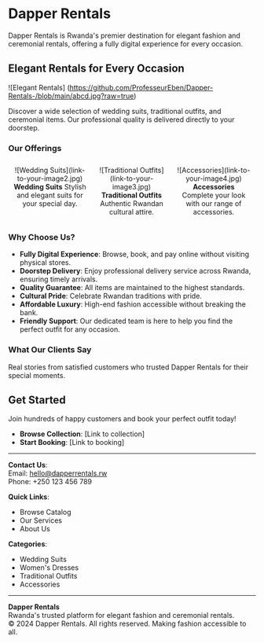 # Dapper Rentals

Dapper Rentals is Rwanda's premier destination for elegant fashion and ceremonial rentals, offering a fully digital experience for every occasion.

## Elegant Rentals for Every Occasion

![Elegant Rentals]
(https://github.com/ProfesseurEben/Dapper-Rentals-/blob/main/abcd.jpg?raw=true)

Discover a wide selection of wedding suits, traditional outfits, and ceremonial items. Our professional quality is delivered directly to your doorstep.

### Our Offerings

<div style="display: flex; justify-content: space-around;">

  <div style="text-align: center; margin: 10px;">
    ![Wedding Suits](link-to-your-image2.jpg)  
    <strong>Wedding Suits</strong>  
    Stylish and elegant suits for your special day.
  </div>

  <div style="text-align: center; margin: 10px;">
    ![Traditional Outfits](link-to-your-image3.jpg)  
    <strong>Traditional Outfits</strong>  
    Authentic Rwandan cultural attire.
  </div>

  <div style="text-align: center; margin: 10px;">
    ![Accessories](link-to-your-image4.jpg)  
    <strong>Accessories</strong>  
    Complete your look with our range of accessories.
  </div>

</div>

### Why Choose Us?
- **Fully Digital Experience**: Browse, book, and pay online without visiting physical stores.
- **Doorstep Delivery**: Enjoy professional delivery service across Rwanda, ensuring timely arrivals.
- **Quality Guarantee**: All items are maintained to the highest standards.
- **Cultural Pride**: Celebrate Rwandan traditions with pride.
- **Affordable Luxury**: High-end fashion accessible without breaking the bank.
- **Friendly Support**: Our dedicated team is here to help you find the perfect outfit for any occasion.

### What Our Clients Say
Real stories from satisfied customers who trusted Dapper Rentals for their special moments.

## Get Started
Join hundreds of happy customers and book your perfect outfit today!

- **Browse Collection**: [Link to collection]
- **Start Booking**: [Link to booking]

---

**Contact Us**:  
Email: hello@dapperrentals.rw  
Phone: +250 123 456 789  

**Quick Links**:  
- Browse Catalog  
- Our Services  
- About Us  

**Categories**:  
- Wedding Suits  
- Women's Dresses  
- Traditional Outfits  
- Accessories  

---

**Dapper Rentals**  
Rwanda's trusted platform for elegant fashion and ceremonial rentals.  
© 2024 Dapper Rentals. All rights reserved. Making fashion accessible to all.
